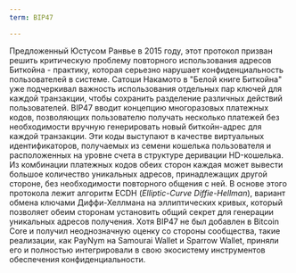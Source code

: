 ```yaml
---
term: BIP47

---
```

Предложенный Юстусом Ранвье в 2015 году, этот протокол призван решить критическую проблему повторного использования адресов Биткойна - практику, которая серьезно нарушает конфиденциальность пользователей в системе. Сатоши Накамото в "Белой книге Биткойна" уже подчеркивал важность использования отдельных пар ключей для каждой транзакции, чтобы сохранить разделение различных действий пользователей. BIP47 вводит концепцию многоразовых платежных кодов, позволяющих пользователю получать несколько платежей без необходимости вручную генерировать новый биткойн-адрес для каждой транзакции. Эти коды выступают в качестве виртуальных идентификаторов, получаемых из семени кошелька пользователя и расположенных на уровне счета в структуре деривации HD-кошелька. Из комбинации платежных кодов обеих сторон каждая может вывести большое количество уникальных адресов, принадлежащих другой стороне, без необходимости повторного общения с ней. В основе этого протокола лежит алгоритм ECDH (*Elliptic-Curve Diffie-Hellman*), вариант обмена ключами Диффи-Хеллмана на эллиптических кривых, который позволяет обеим сторонам установить общий секрет для генерации уникальных адресов получения. Хотя BIP47 не был добавлен в Bitcoin Core и получил неоднозначную оценку со стороны сообщества, такие реализации, как PayNym на Samourai Wallet и Sparrow Wallet, приняли его и полностью интегрировали в свою экосистему инструментов обеспечения конфиденциальности.